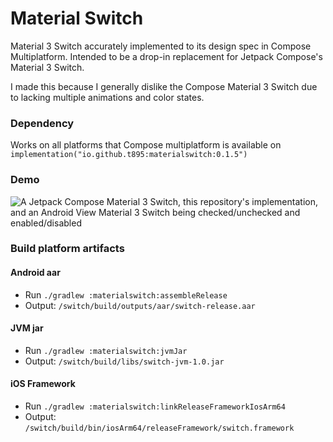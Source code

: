 # Material Switch

Material 3 Switch accurately implemented to its design spec in Compose Multiplatform.
Intended to be a drop-in replacement for Jetpack Compose's Material 3 Switch.

I made this because I generally dislike the Compose Material 3 Switch due to lacking
multiple animations and color states.

### Dependency

Works on all platforms that Compose multiplatform is available on
`implementation("io.github.t895:materialswitch:0.1.5")`

### Demo

![A Jetpack Compose Material 3 Switch, this repository's implementation, and an Android View Material 3 Switch being checked/unchecked and enabled/disabled](https://github.com/user-attachments/assets/4683ff6d-5f11-4fba-b71d-e611d89765a4)

### Build platform artifacts

#### Android aar

- Run `./gradlew :materialswitch:assembleRelease`
- Output: `/switch/build/outputs/aar/switch-release.aar`

#### JVM jar

- Run `./gradlew :materialswitch:jvmJar`
- Output: `/switch/build/libs/switch-jvm-1.0.jar`

#### iOS Framework

- Run `./gradlew :materialswitch:linkReleaseFrameworkIosArm64`
- Output: `/switch/build/bin/iosArm64/releaseFramework/switch.framework`
